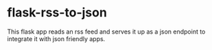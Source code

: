 # flask-rss-to-json
This flask app reads an rss feed and serves it up as a json endpoint to integrate it with json friendly apps.
